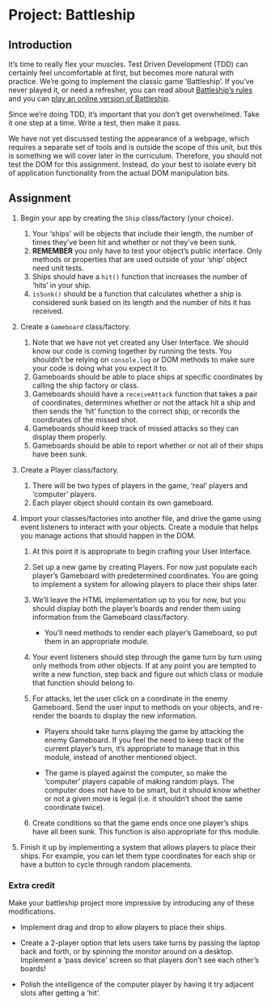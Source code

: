 # Project: Battleship

## Introduction

It’s time to really flex your muscles. Test Driven Development (TDD) can certainly feel uncomfortable at first, but becomes more natural with practice. We’re going to implement the classic game ‘Battleship’. If you’ve never played it, or need a refresher, you can read about [Battleship’s rules](<https://en.wikipedia.org/wiki/Battleship_(game)>) and you can [play an online version of Battleship](http://en.battleship-game.org/).

Since we’re doing TDD, it’s important that you don’t get overwhelmed. Take it one step at a time. Write a test, then make it pass.

We have not yet discussed testing the appearance of a webpage, which requires a separate set of tools and is outside the scope of this unit, but this is something we will cover later in the curriculum. Therefore, you should not test the DOM for this assignment. Instead, do your best to isolate every bit of application functionality from the actual DOM manipulation bits.

## Assignment

1. Begin your app by creating the `Ship` class/factory (your choice).

   1. Your ‘ships’ will be objects that include their length, the number of times they’ve been hit and whether or not they’ve been sunk.
   2. **REMEMBER** you only have to test your object’s public interface. Only methods or properties that are used outside of your ‘ship’ object need unit tests.
   3. Ships should have a `hit()` function that increases the number of ‘hits’ in your ship.
   4. `isSunk()` should be a function that calculates whether a ship is considered sunk based on its length and the number of hits it has received.

2. Create a `Gameboard` class/factory.

   1. Note that we have not yet created any User Interface. We should know our code is coming together by running the tests. You shouldn’t be relying on `console.log` or DOM methods to make sure your code is doing what you expect it to.
   2. Gameboards should be able to place ships at specific coordinates by calling the ship factory or class.
   3. Gameboards should have a `receiveAttack` function that takes a pair of coordinates, determines whether or not the attack hit a ship and then sends the ‘hit’ function to the correct ship, or records the coordinates of the missed shot.
   4. Gameboards should keep track of missed attacks so they can display them properly.
   5. Gameboards should be able to report whether or not all of their ships have been sunk.

3. Create a Player class/factory.

   1. There will be two types of players in the game, ‘real’ players and ‘computer’ players.
   2. Each player object should contain its own gameboard.

4. Import your classes/factories into another file, and drive the game using event listeners to interact with your objects. Create a module that helps you manage actions that should happen in the DOM.

   1. At this point it is appropriate to begin crafting your User Interface.

   2. Set up a new game by creating Players. For now just populate each player’s Gameboard with predetermined coordinates. You are going to implement a system for allowing players to place their ships later.

   3. We’ll leave the HTML implementation up to you for now, but you should display both the player’s boards and render them using information from the Gameboard class/factory.

      - You’ll need methods to render each player’s Gameboard, so put them in an appropriate module.

   4. Your event listeners should step through the game turn by turn using only methods from other objects. If at any point you are tempted to write a new function, step back and figure out which class or module that function should belong to.

   5. For attacks, let the user click on a coordinate in the enemy Gameboard. Send the user input to methods on your objects, and re-render the boards to display the new information.

      - Players should take turns playing the game by attacking the enemy Gameboard. If you feel the need to keep track of the current player’s turn, it’s appropriate to manage that in this module, instead of another mentioned object.

      - The game is played against the computer, so make the ‘computer’ players capable of making random plays. The computer does not have to be smart, but it should know whether or not a given move is legal (i.e. it shouldn’t shoot the same coordinate twice).

   6. Create conditions so that the game ends once one player’s ships have all been sunk. This function is also appropriate for this module.

5. Finish it up by implementing a system that allows players to place their ships. For example, you can let them type coordinates for each ship or have a button to cycle through random placements.

### Extra credit

Make your battleship project more impressive by introducing any of these modifications.

- Implement drag and drop to allow players to place their ships.

- Create a 2-player option that lets users take turns by passing the laptop back and forth, or by spinning the monitor around on a desktop. Implement a ‘pass device’ screen so that players don’t see each other’s boards!

- Polish the intelligence of the computer player by having it try adjacent slots after getting a ‘hit’.
